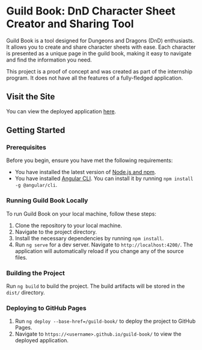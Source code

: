 # Guild Book: DnD Character Sheet Creator and Sharing Tool

Guild Book is a tool designed for Dungeons and Dragons (DnD) enthusiasts. It allows you to create and share character sheets with ease. Each character is presented as a unique page in the guild book, making it easy to navigate and find the information you need.

This project is a proof of concept and was created as part of the internship program. It does not have all the features of a fully-fledged application.

## Visit the Site

You can view the deployed application [here](https://shap-po.github.io/guild-book/).

## Getting Started

### Prerequisites

Before you begin, ensure you have met the following requirements:

- You have installed the latest version of [Node.js and npm](https://nodejs.org/en/download/).
- You have installed [Angular CLI](https://github.com/angular/angular-cli). You can install it by running `npm install -g @angular/cli`.

### Running Guild Book Locally

To run Guild Book on your local machine, follow these steps:

1. Clone the repository to your local machine.
2. Navigate to the project directory.
3. Install the necessary dependencies by running `npm install`.
4. Run `ng serve` for a dev server. Navigate to `http://localhost:4200/`. The application will automatically reload if you change any of the source files.

### Building the Project

Run `ng build` to build the project. The build artifacts will be stored in the `dist/` directory.

### Deploying to GitHub Pages

1. Run `ng deploy --base-href=/guild-book/` to deploy the project to GitHub Pages.
2. Navigate to `https://<username>.github.io/guild-book/` to view the deployed application.

